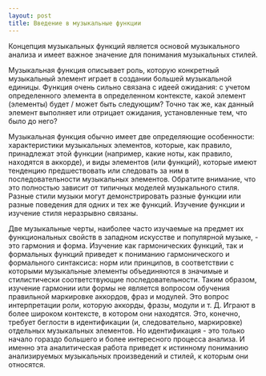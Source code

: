 ```yaml
---
layout: post
title: Введение в музыкальные функции
---
```


Концепция музыкальных функций является основой музыкального анализа и имеет важное значение для понимания музыкальных стилей.

Музыкальная функция описывает роль, которую конкретный музыкальный элемент играет в создании большей музыкальной единицы. Функция очень сильно связана с идеей ожидания: с учетом определенного элемента в определенном контексте, какой элемент (элементы) будет / может быть следующим? Точно так же, как данный элемент выполняет или отрицает ожидания, установленные тем, что было до него?

Музыкальная функция обычно имеет две определяющие особенности: характеристики музыкальных элементов, которые, как правило, принадлежат этой функции (например, какие ноты, как правило, находятся в аккорде), и виды элементов (или функций), которые имеют тенденцию предшествовать или следовать за ним в последовательности музыкальных элементов. Обратите внимание, что это полностью зависит от типичных моделей музыкального стиля. Разные стили музыки могут демонстрировать разные функции или разные поведения для одних и тех же функций. Изучение функции и изучение стиля неразрывно связаны.

Две музыкальные черты, наиболее часто изучаемые на предмет их функциональных свойств в западном искусстве и популярной музыке, - это гармония и форма. Изучение как гармонических функций, так и формальных функций приведет к пониманию гармонического и формального синтаксиса: норм или принципов, в соответствии с которыми музыкальные элементы объединяются в значимые и стилистически соответствующие последовательности. Таким образом, изучение гармонии или формы не является вопросом обучения правильной маркировке аккордов, фраз и модулей. Это вопрос интерпретации роли, которую аккорды, фразы, модули и т. Д. Играют в более широком контексте, в котором они находятся. Это, конечно, требует беглости в идентификации (и, следовательно, маркировке) отдельных музыкальных элементов. Но идентификация - это только начало гораздо большего и более интересного процесса анализа. И именно эта аналитическая работа приведет к истинному пониманию анализируемых музыкальных произведений и стилей, к которым они относятся.
